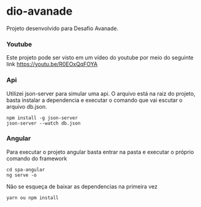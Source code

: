 # dio-avanade


Projeto desenvolvido para Desafio Avanade.
### Youtube
Este projeto pode ser visto em um vídeo do youtube por meio do seguinte link
https://youtu.be/R0EOxQqFOYA

### Api

Utilizei json-server para simular uma api. O arquivo está na raiz do projeto, basta instalar a dependencia e executar o comando que vai escutar o arquivo db.json.

```
npm install -g json-server
json-server --watch db.json

```

### Angular

Para executar o projeto angular basta entrar na pasta e executar o próprio comando do framework

```
cd spa-angular
ng serve -o

```
Não se esqueça de baixar as dependencias na primeira vez
```
yarn ou npm install

```

